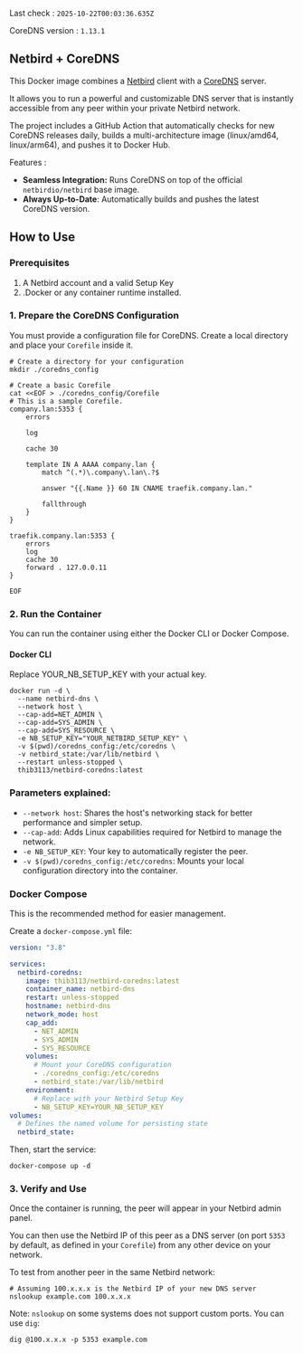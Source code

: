 Last check : <!-- START last_run_sync -->`2025-10-22T00:03:36.635Z`<!-- END last_run_sync -->

CoreDNS version : <!-- START latest_release_version -->`1.13.1`<!-- END latest_release_version -->

## Netbird + CoreDNS
This Docker image combines a [Netbird](https://netbird.io/) client with a [CoreDNS](https://coredns.io/) server. 

It allows you to run a powerful and customizable DNS server that is instantly accessible from any peer within your private Netbird network.

The project includes a GitHub Action that automatically checks for new CoreDNS releases daily, builds a multi-architecture image (linux/amd64, linux/arm64), and pushes it to Docker Hub.

Features : 
- **Seamless Integration:** Runs CoreDNS on top of the official `netbirdio/netbird` base image.
- **Always Up-to-Date**: Automatically builds and pushes the latest CoreDNS version.

## How to Use

### Prerequisites
1. A Netbird account and a valid Setup Key
2. .Docker or any container runtime installed.
 
### 1. Prepare the CoreDNS Configuration
You must provide a configuration file for CoreDNS. Create a local directory and place your `Corefile` inside it.

```shell
# Create a directory for your configuration
mkdir ./coredns_config

# Create a basic Corefile
cat <<EOF > ./coredns_config/Corefile
# This is a sample Corefile.
company.lan:5353 {
    errors

    log

    cache 30

    template IN A AAAA company.lan {
        match ^(.*)\.company\.lan\.?$

        answer "{{.Name }} 60 IN CNAME traefik.company.lan."

        fallthrough
    }
}

traefik.company.lan:5353 {
    errors
    log
    cache 30
    forward . 127.0.0.11
}

EOF
```

### 2. Run the Container

You can run the container using either the Docker CLI or Docker Compose.

#### Docker CLI
Replace YOUR_NB_SETUP_KEY with your actual key.
```shell
docker run -d \
  --name netbird-dns \
  --network host \
  --cap-add=NET_ADMIN \
  --cap-add=SYS_ADMIN \
  --cap-add=SYS_RESOURCE \
  -e NB_SETUP_KEY="YOUR_NETBIRD_SETUP_KEY" \
  -v $(pwd)/coredns_config:/etc/coredns \
  -v netbird_state:/var/lib/netbird \
  --restart unless-stopped \
  thib3113/netbird-coredns:latest
```
### **Parameters explained:**
   
- `--network host`: Shares the host's networking stack for better performance and simpler setup.
- `--cap-add`: Adds Linux capabilities required for Netbird to manage the network.
- `-e NB_SETUP_KEY`: Your key to automatically register the peer.
- `-v $(pwd)/coredns_config:/etc/coredns`: Mounts your local configuration directory into the container.
 
### **Docker Compose**
This is the recommended method for easier management.

Create a `docker-compose.yml` file:

```yaml
version: "3.8"

services:
  netbird-coredns:
    image: thib3113/netbird-coredns:latest
    container_name: netbird-dns
    restart: unless-stopped
    hostname: netbird-dns
    network_mode: host
    cap_add:
      - NET_ADMIN
      - SYS_ADMIN
      - SYS_RESOURCE
    volumes:
      # Mount your CoreDNS configuration
      - ./coredns_config:/etc/coredns
      - netbird_state:/var/lib/netbird
    environment:
      # Replace with your Netbird Setup Key
      - NB_SETUP_KEY=YOUR_NB_SETUP_KEY
volumes:
  # Defines the named volume for persisting state
  netbird_state:
```


Then, start the service:
```shell
docker-compose up -d
```
### 3. Verify and Use

Once the container is running, the peer will appear in your Netbird admin panel. 

You can then use the Netbird IP of this peer as a DNS server (on port `5353` by default, as defined in your `Corefile`) from any other device on your network.

To test from another peer in the same Netbird network:
```
# Assuming 100.x.x.x is the Netbird IP of your new DNS server
nslookup example.com 100.x.x.x
```

Note: `nslookup` on some systems does not support custom ports. You can use `dig`:
```
dig @100.x.x.x -p 5353 example.com
```
